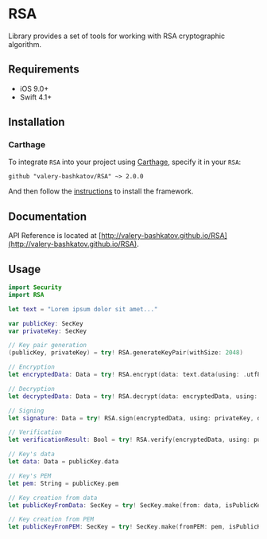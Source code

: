 # RSA
Library provides a set of tools for working with RSA cryptographic algorithm.

## Requirements
- iOS 9.0+
- Swift 4.1+

## Installation
### Carthage
To integrate `RSA` into your project using [Carthage](https://github.com/Carthage/Carthage), specify it in your `RSA`:

```
github "valery-bashkatov/RSA" ~> 2.0.0
```
And then follow the [instructions](https://github.com/Carthage/Carthage#if-youre-building-for-ios-tvos-or-watchos) to install the framework.

## Documentation
API Reference is located at [http://valery-bashkatov.github.io/RSA](http://valery-bashkatov.github.io/RSA).

## Usage
```swift
import Security
import RSA

let text = "Lorem ipsum dolor sit amet..."

var publicKey: SecKey
var privateKey: SecKey

// Key pair generation
(publicKey, privateKey) = try! RSA.generateKeyPair(withSize: 2048)

// Encryption
let encryptedData: Data = try! RSA.encrypt(data: text.data(using: .utf8)!, using: publicKey)

// Decryption
let decryptedData: Data = try! RSA.decrypt(data: encryptedData, using: privateKey)

// Signing
let signature: Data = try! RSA.sign(encryptedData, using: privateKey, digestAlgorithm: .PKCS1SHA1)

// Verification
let verificationResult: Bool = try! RSA.verify(encryptedData, using: publicKey, digestAlgorithm: .PKCS1SHA1, signature: signature)

// Key's data
let data: Data = publicKey.data

// Key's PEM
let pem: String = publicKey.pem

// Key creation from data
let publicKeyFromData: SecKey = try! SecKey.make(from: data, isPublicKey: true)

// Key creation from PEM
let publicKeyFromPEM: SecKey = try! SecKey.make(fromPEM: pem, isPublicKey: true)
```
